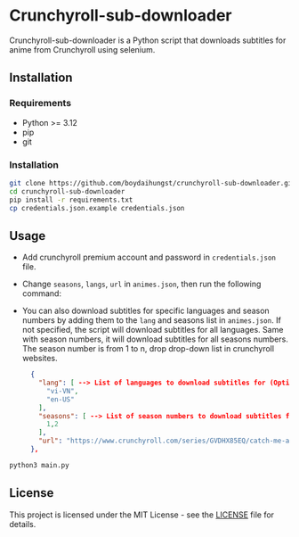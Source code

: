# Crunchyroll-sub-downloader

Crunchyroll-sub-downloader is a Python script that downloads subtitles for anime from Crunchyroll using selenium.

## Installation

### Requirements

- Python >= 3.12
- pip
- git

### Installation

```bash
git clone https://github.com/boydaihungst/crunchyroll-sub-downloader.git
cd crunchyroll-sub-downloader
pip install -r requirements.txt
cp credentials.json.example credentials.json
```

## Usage

- Add crunchyroll premium account and password in `credentials.json` file.
- Change `seasons`, `langs`, `url` in `animes.json`, then run the following command:
- You can also download subtitles for specific languages and season numbers by adding them to the `lang` and seasons list in `animes.json`. If not specified, the script will download subtitles for all languages. Same with season numbers, it will download subtitles for all seasons numbers. The season number is from 1 to n, drop drop-down list in crunchyroll websites.

  ```json
    {
      "lang": [ --> List of languages to download subtitles for (Optional)
        "vi-VN",
        "en-US"
      ],
      "seasons": [ --> List of season numbers to download subtitles for (Optional)
        1,2
      ],
      "url": "https://www.crunchyroll.com/series/GVDHX85EQ/catch-me-at-the-ballpark" -> URL of the anime (Required)
    },
  ```

```bash
python3 main.py
```

## License

This project is licensed under the MIT License - see the [LICENSE](LICENSE) file for details.
